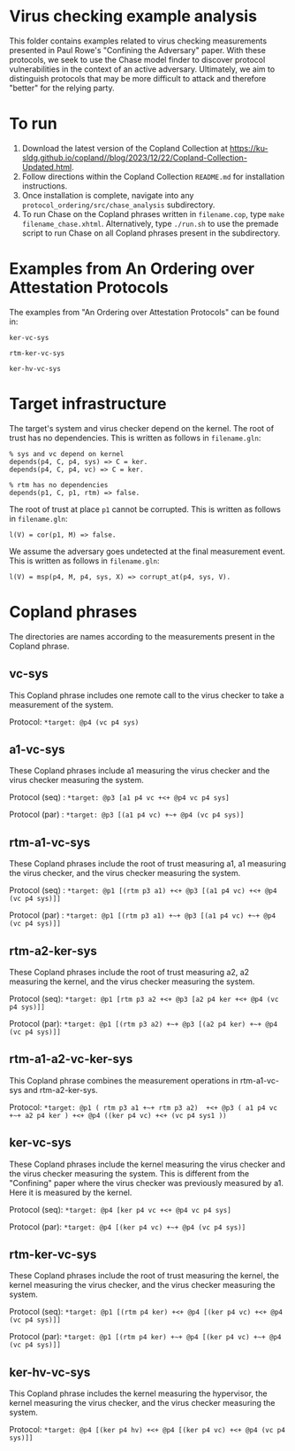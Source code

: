 # Virus checking example analysis

This folder contains examples related to virus checking measurements presented in Paul Rowe's "Confining the Adversary" paper. With these protocols, we seek to use the Chase model finder to discover protocol vulnerabilities in the context of an active adversary. Ultimately, we aim to distinguish protocols that may be more difficult to attack and therefore "better" for the relying party. 

# To run 

1. Download the latest version of the Copland Collection at https://ku-sldg.github.io/copland//blog/2023/12/22/Copland-Collection-Updated.html.
2. Follow directions within the Copland Collection `README.md` for installation instructions.
3. Once installation is complete, navigate into any `protocol_ordering/src/chase_analysis` subdirectory.
4. To run Chase on the Copland phrases written in `filename.cop`, type `make filename_chase.xhtml`. Alternatively, type `./run.sh` to use the premade script to run Chase on all Copland phrases present in the subdirectory.

# Examples from An Ordering over Attestation Protocols

The examples from "An Ordering over Attestation Protocols" can be found in:

`ker-vc-sys`

`rtm-ker-vc-sys`

`ker-hv-vc-sys`

# Target infrastructure 

The target's system and virus checker depend on the kernel. The root of trust has no dependencies. This is written as follows in `filename.gln`:

    % sys and vc depend on kernel
    depends(p4, C, p4, sys) => C = ker.
    depends(p4, C, p4, vc) => C = ker.
    
    % rtm has no dependencies 
    depends(p1, C, p1, rtm) => false.

The root of trust at place `p1` cannot be corrupted. This is written as follows in `filename.gln`:

`l(V) = cor(p1, M) => false.`

We assume the adversary goes undetected at the final measurement event. This is written as follows in `filename.gln`:

`l(V) = msp(p4, M, p4, sys, X) => corrupt_at(p4, sys, V).`

# Copland phrases 

The directories are names according to the measurements present in the Copland phrase.

## vc-sys

This Copland phrase includes one remote call to the virus checker to take a measurement of the system. 

Protocol: `*target: @p4 (vc p4 sys)`

## a1-vc-sys 

These Copland phrases include a1 measuring the virus checker and the virus checker measuring the system. 

Protocol (seq) : `*target: @p3 [a1 p4 vc +<+ @p4 vc p4 sys]`

Protocol (par) : `*target: @p3 [(a1 p4 vc) +~+ @p4 (vc p4 sys)]`

## rtm-a1-vc-sys

These Copland phrases include the root of trust measuring a1, a1 measuring the virus checker, and the virus checker measuring the system.

Protocol (seq) : `*target: @p1 [(rtm p3 a1) +<+ @p3 [(a1 p4 vc) +<+ @p4 (vc p4 sys)]]`

Protocol (par) : `*target: @p1 [(rtm p3 a1) +~+ @p3 [(a1 p4 vc) +~+ @p4 (vc p4 sys)]]`

## rtm-a2-ker-sys

These Copland phrases include the root of trust measuring a2, a2 measuring the kernel, and the virus checker measuring the system.

Protocol (seq): `*target: @p1 [rtm p3 a2 +<+ @p3 [a2 p4 ker +<+ @p4 (vc p4 sys)]]`

Protocol (par): `*target: @p1 [(rtm p3 a2) +~+ @p3 [(a2 p4 ker) +~+ @p4 (vc p4 sys)]]`

## rtm-a1-a2-vc-ker-sys 

This Copland phrase combines the measurement operations in rtm-a1-vc-sys and rtm-a2-ker-sys. 

Protocol: `*target: @p1 ( rtm p3 a1 +~+ rtm p3 a2)  +<+ @p3 ( a1 p4 vc +~+ a2 p4 ker ) +<+ @p4 ((ker p4 vc) +<+ (vc p4 sys1 ))`

## ker-vc-sys

These Copland phrases include the kernel measuring the virus checker and the virus checker measuring the system. This is different from the "Confining" paper where the virus checker was previously measured by a1. Here it is measured by the kernel.  

Protocol (seq): `*target: @p4 [ker p4 vc +<+ @p4 vc p4 sys]`

Protocol (par): `*target: @p4 [(ker p4 vc) +~+ @p4 (vc p4 sys)]`

## rtm-ker-vc-sys

These Copland phrases include the root of trust measuring the kernel, the kernel measuring the virus checker, and the virus checker measuring the system. 

Protocol (seq): `*target: @p1 [(rtm p4 ker) +<+ @p4 [(ker p4 vc) +<+ @p4 (vc p4 sys)]]` 

Protocol (par): `*target: @p1 [(rtm p4 ker) +~+ @p4 [(ker p4 vc) +~+ @p4 (vc p4 sys)]]`

## ker-hv-vc-sys

This Copland phrase includes the kernel measuring the hypervisor, the kernel measuring the virus checker, and the virus checker measuring the system. 

Protocol: `*target: @p4 [(ker p4 hv) +<+ @p4 [(ker p4 vc) +<+ @p4 (vc p4 sys)]]` 


